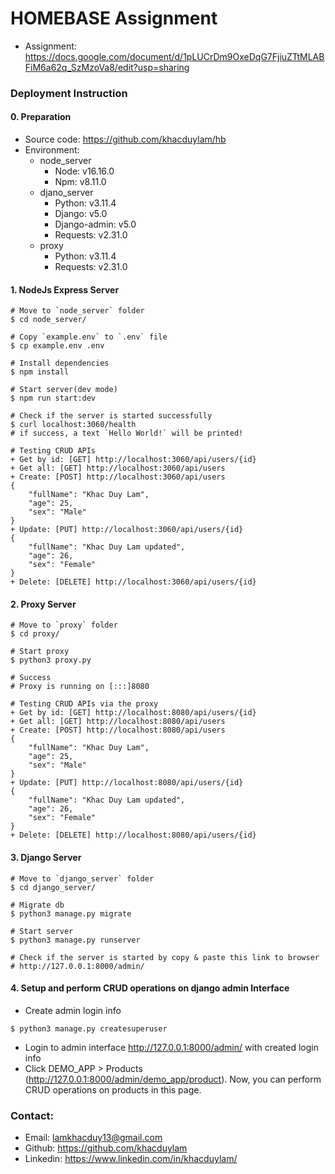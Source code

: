 # HOMEBASE Assignment

- Assignment: https://docs.google.com/document/d/1pLUCrDm9OxeDqG7FjiuZTtMLABFiM6a62q_SzMzoVa8/edit?usp=sharing

### Deployment Instruction

#### 0. Preparation 

- Source code: https://github.com/khacduylam/hb
- Environment:
    - node_server 
        - Node: v16.16.0
        - Npm: v8.11.0 
    - djano_server
        - Python: v3.11.4 
        - Django: v5.0
        - Django-admin: v5.0 
        - Requests: v2.31.0 
    - proxy 
        - Python: v3.11.4
        - Requests: v2.31.0 


#### 1. NodeJs Express Server 
```shell 
# Move to `node_server` folder
$ cd node_server/

# Copy `example.env` to `.env` file 
$ cp example.env .env

# Install dependencies 
$ npm install

# Start server(dev mode)
$ npm run start:dev

# Check if the server is started successfully 
$ curl localhost:3060/health 
# if success, a text `Hello World!` will be printed!

# Testing CRUD APIs 
+ Get by id: [GET] http://localhost:3060/api/users/{id}
+ Get all: [GET] http://localhost:3060/api/users
+ Create: [POST] http://localhost:3060/api/users
{
    "fullName": "Khac Duy Lam",
    "age": 25,
    "sex": "Male"
}
+ Update: [PUT] http://localhost:3060/api/users/{id}
{
    "fullName": "Khac Duy Lam updated",
    "age": 26,
    "sex": "Female"
}
+ Delete: [DELETE] http://localhost:3060/api/users/{id}

```

#### 2. Proxy Server 
```shell 
# Move to `proxy` folder
$ cd proxy/

# Start proxy
$ python3 proxy.py

# Success 
# Proxy is running on [:::]8080

# Testing CRUD APIs via the proxy
+ Get by id: [GET] http://localhost:8080/api/users/{id}
+ Get all: [GET] http://localhost:8080/api/users
+ Create: [POST] http://localhost:8080/api/users
{
    "fullName": "Khac Duy Lam",
    "age": 25,
    "sex": "Male"
}
+ Update: [PUT] http://localhost:8080/api/users/{id}
{
    "fullName": "Khac Duy Lam updated",
    "age": 26,
    "sex": "Female"
}
+ Delete: [DELETE] http://localhost:8080/api/users/{id}

```

#### 3. Django Server 
```shell 
# Move to `django_server` folder
$ cd django_server/

# Migrate db 
$ python3 manage.py migrate

# Start server
$ python3 manage.py runserver

# Check if the server is started by copy & paste this link to browser
# http://127.0.0.1:8000/admin/

```

#### 4. Setup and perform CRUD operations on django admin Interface
- Create admin login info
```shell
$ python3 manage.py createsuperuser
```

- Login to admin interface http://127.0.0.1:8000/admin/ with created login info
- Click DEMO_APP > Products (http://127.0.0.1:8000/admin/demo_app/product).
Now, you can perform CRUD operations on products in this page.

### Contact: 
- Email: lamkhacduy13@gmail.com
- Github: https://github.com/khacduylam 
- Linkedin: https://www.linkedin.com/in/khacduylam/




